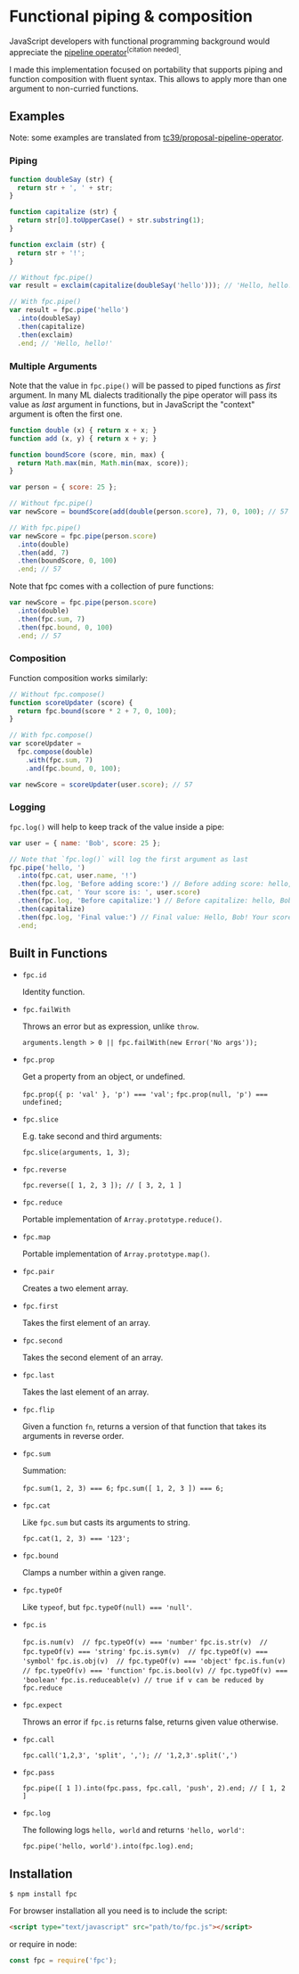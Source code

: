 # Functional piping & composition

JavaScript developers with functional programming background would appreciate the [pipeline operator](https://github.com/tc39/proposal-pipeline-operator)<sup>[citation needed]</sup>.

I made this implementation focused on portability that supports piping and function composition with fluent syntax. This allows to apply more than one argument to non-curried functions.

## Examples

Note: some examples are translated from [tc39/proposal-pipeline-operator](https://github.com/tc39/proposal-pipeline-operator).

### Piping

```javascript
function doubleSay (str) {
  return str + ', ' + str;
}

function capitalize (str) {
  return str[0].toUpperCase() + str.substring(1);
}

function exclaim (str) {
  return str + '!';
}

// Without fpc.pipe()
var result = exclaim(capitalize(doubleSay('hello'))); // 'Hello, hello!'

// With fpc.pipe()
var result = fpc.pipe('hello')
  .into(doubleSay)
  .then(capitalize)
  .then(exclaim)
  .end; // 'Hello, hello!'
```

### Multiple Arguments

Note that the value in `fpc.pipe()` will be passed to piped functions as *first* argument. In many ML dialects traditionally the pipe operator will pass its value as *last* argument in functions, but in JavaScript the "context" argument is often the first one.

```javascript
function double (x) { return x + x; }
function add (x, y) { return x + y; }

function boundScore (score, min, max) {
  return Math.max(min, Math.min(max, score));
}

var person = { score: 25 };

// Without fpc.pipe()
var newScore = boundScore(add(double(person.score), 7), 0, 100); // 57

// With fpc.pipe()
var newScore = fpc.pipe(person.score)
  .into(double)
  .then(add, 7)
  .then(boundScore, 0, 100)
  .end; // 57
```

Note that fpc comes with a collection of pure functions:

```javascript
var newScore = fpc.pipe(person.score)
  .into(double)
  .then(fpc.sum, 7)
  .then(fpc.bound, 0, 100)
  .end; // 57
```

### Composition

Function composition works similarly:

```javascript
// Without fpc.compose()
function scoreUpdater (score) {
  return fpc.bound(score * 2 + 7, 0, 100);
}

// With fpc.compose()
var scoreUpdater =
  fpc.compose(double)
    .with(fpc.sum, 7)
    .and(fpc.bound, 0, 100);

var newScore = scoreUpdater(user.score); // 57
```

### Logging

`fpc.log()` will help to keep track of the value inside a pipe:

```javascript
var user = { name: 'Bob', score: 25 };

// Note that `fpc.log()` will log the first argument as last
fpc.pipe('hello, ')
  .into(fpc.cat, user.name, '!')
  .then(fpc.log, 'Before adding score:') // Before adding score: hello, Bob!
  .then(fpc.cat, ' Your score is: ', user.score)
  .then(fpc.log, 'Before capitalize:') // Before capitalize: hello, Bob! Your score is: 25
  .then(capitalize)
  .then(fpc.log, 'Final value:') // Final value: Hello, Bob! Your score is: 25
  .end;
```

## Built in Functions

- `fpc.id`

    Identity function.

- `fpc.failWith`

    Throws an error but as expression, unlike `throw`.

    `arguments.length > 0 || fpc.failWith(new Error('No args'));`

- `fpc.prop`

    Get a property from an object, or undefined.

    `fpc.prop({ p: 'val' }, 'p') === 'val';`
    `fpc.prop(null, 'p') === undefined;`

- `fpc.slice`

    E.g. take second and third arguments:

    `fpc.slice(arguments, 1, 3);`

- `fpc.reverse`

    `fpc.reverse([ 1, 2, 3 ]); // [ 3, 2, 1 ]`

- `fpc.reduce`

    Portable implementation of `Array.prototype.reduce()`.

- `fpc.map`

    Portable implementation of `Array.prototype.map()`.

- `fpc.pair`

    Creates a two element array.

- `fpc.first`

    Takes the first element of an array.

- `fpc.second`

    Takes the second element of an array.

- `fpc.last`

    Takes the last element of an array.

- `fpc.flip`

    Given a function `fn`, returns a version of that function that takes its arguments in reverse order.

- `fpc.sum`

    Summation:

    `fpc.sum(1, 2, 3) === 6;`
    `fpc.sum([ 1, 2, 3 ]) === 6;`

- `fpc.cat`

    Like `fpc.sum` but casts its arguments to string.

    `fpc.cat(1, 2, 3) === '123';`

- `fpc.bound`

    Clamps a number within a given range.

- `fpc.typeOf`

    Like `typeof`, but `fpc.typeOf(null) === 'null'`.

- `fpc.is`

    `fpc.is.num(v)  // fpc.typeOf(v) === 'number'`
    `fpc.is.str(v)  // fpc.typeOf(v) === 'string'`
    `fpc.is.sym(v)  // fpc.typeOf(v) === 'symbol'`
    `fpc.is.obj(v)  // fpc.typeOf(v) === 'object'`
    `fpc.is.fun(v)  // fpc.typeOf(v) === 'function'`
    `fpc.is.bool(v) // fpc.typeOf(v) === 'boolean'`
    `fpc.is.reduceable(v) // true if v can be reduced by fpc.reduce`

- `fpc.expect`

    Throws an error if `fpc.is` returns false, returns given value otherwise.

- `fpc.call`

    `fpc.call('1,2,3', 'split', ','); // '1,2,3'.split(',')`

- `fpc.pass`

    `fpc.pipe([ 1 ]).into(fpc.pass, fpc.call, 'push', 2).end; // [ 1, 2 ]`

- `fpc.log`

    The following logs `hello, world` and returns `'hello, world'`:

    `fpc.pipe('hello, world').into(fpc.log).end;`

## Installation

```
$ npm install fpc
```

For browser installation all you need is to include the script:

```HTML
<script type="text/javascript" src="path/to/fpc.js"></script>
```

or require in node:

```javascript
const fpc = require('fpc');
```

